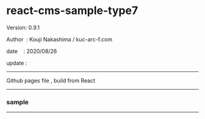 ﻿# react-cms-sample-type7

 Version: 0.9.1

 Author  : Kouji Nakashima / kuc-arc-f.com

 date    :  2020/08/26 

 update :

***

Github pages file , build from React

***
### sample


***

